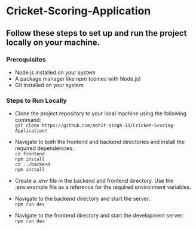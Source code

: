 # Cricket-Scoring-Application

## Follow these steps to set up and run the project locally on your machine.

### Prerequisites
- Node.js installed on your system
- A package manager like npm (comes with Node.js)
- Git installed on your system

### Steps to Run Locally
- Clone the project repository to your local machine using the following command:\
`git clone https://github.com/mohit-singh-13/Cricket-Scoring-Application/`

- Navigate to both the frontend and backend directories and install the required dependencies:\
`cd frontend`\
`npm install`\
`cd ../backend`\
`npm install`

- Create a .env file in the backend and frontend directory. Use the .env.example file as a reference for the required environment variables.

- Navigate to the backend directory and start the server:\
`npm run dev`

- Navigate to the frontend directory and start the development server:\
`npm run dev`